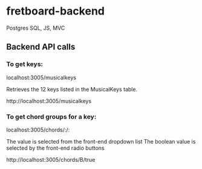 # fretboard-backend
Postgres SQL, JS, MVC

## Backend API calls
### To get keys:

localhost:3005/musicalkeys

Retrieves the 12 keys listed in the MusicalKeys table.

http://localhost:3005/musicalkeys

### To get chord groups for a key:

localhost:3005/chords/:<key>/:<barchord>

The value <key> is selected from the front-end dropdown list
The boolean value <barchord> is selected by the front-end radio buttons

http://localhost:3005/chords/B/true

